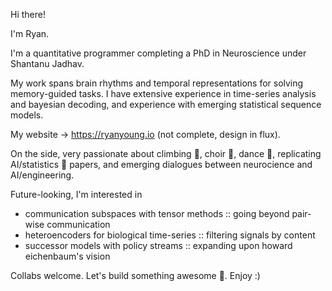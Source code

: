 Hi there!

I'm Ryan.

I'm a quantitative programmer completing a PhD in Neuroscience under Shantanu Jadhav.

My work spans brain rhythms and temporal representations for solving memory-guided tasks. I have extensive experience in time-series analysis and bayesian decoding, and experience with emerging statistical sequence models.

My website → https://ryanyoung.io 
(not complete, design in flux).

On the side, very passionate about climbing 🧗, choir 🎵, dance 👯, replicating AI/statistics 🤖 papers, and emerging dialogues between neurocience and AI/engineering.

Future-looking, I'm interested in
- communication subspaces with tensor methods :: going beyond pair-wise communication
- heteroencoders for biological time-series :: filtering signals by content
- successor models with policy streams :: expanding upon howard eichenbaum's vision

Collabs welcome. Let's build something awesome 🧨. Enjoy :)
